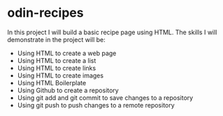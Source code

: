 # odin-recipes
In this project I will build a basic recipe page using HTML.
The skills I will demonstrate in the project will be:
- Using HTML to create a web page
- Using HTML to create a list
- Using HTML to create links
- Using HTML to create images
- Using HTML Boilerplate
- Using Github to create a repository
- Using git add and git commit to save changes to a repository
- Using git push to push changes to a remote repository